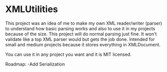 # XMLUtilities

This project was an idea of me to make my own XML reader/writer (parser) to understand how basic parsing works and also to use it in my projects because of the size. This project will do normal parsing just fine. It won't validate like a top XML parser would but gets the job done. Intended for small and medium projects because it stores everything in XMLDocument.

You can use it in any project you want and it is MIT licensed.

Roadmap:
-Add Serialization
